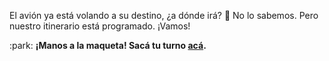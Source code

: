 El avión ya está volando a su destino, ¿a dónde irá? :thinking: No lo sabemos. Pero nuestro itinerario está programado. ¡Vamos!

:park: **¡Manos a la maqueta! Sacá tu turno [acá](http://ingreso.maqueta.sanluis.edu.ar/).**